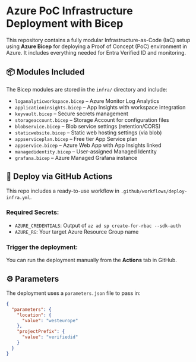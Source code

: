 # Azure PoC Infrastructure Deployment with Bicep

This repository contains a fully modular Infrastructure-as-Code (IaC) setup using **Azure Bicep** for deploying a Proof of Concept (PoC) environment in Azure. It includes everything needed for Entra Verified ID and monitoring.

## 📦 Modules Included

The Bicep modules are stored in the `infra/` directory and include:

- `loganalyticworkspace.bicep` – Azure Monitor Log Analytics
- `applicationinsights.bicep` – App Insights with workspace integration
- `keyvault.bicep` – Secure secrets management
- `storageaccount.bicep` – Storage Account for configuration files
- `blobservice.bicep` – Blob service settings (retention/CORS)
- `staticwebsite.bicep` – Static web hosting settings (via blob)
- `appserviceplan.bicep` – Free tier App Service plan
- `appservice.bicep` – Azure Web App with App Insights linked
- `managedidentity.bicep` – User-assigned Managed Identity
- `grafana.bicep` – Azure Managed Grafana instance

## 🚀 Deploy via GitHub Actions

This repo includes a ready-to-use workflow in `.github/workflows/deploy-infra.yml`.

### Required Secrets:

- `AZURE_CREDENTIALS`: Output of `az ad sp create-for-rbac --sdk-auth`
- `AZURE_RG`: Your target Azure Resource Group name

### Trigger the deployment:

You can run the deployment manually from the **Actions** tab in GitHub.

## ⚙️ Parameters

The deployment uses a `parameters.json` file to pass in:

```json
{
  "parameters": {
    "location": {
      "value": "westeurope"
    },
    "projectPrefix": {
      "value": "verifiedid"
    }
  }
}